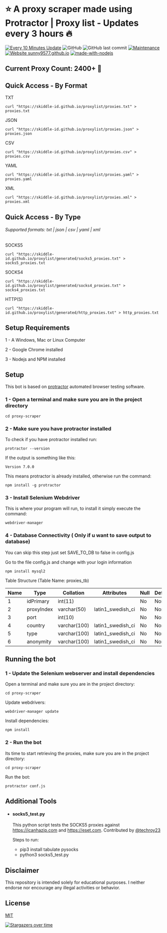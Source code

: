 # ⭐️ A proxy scraper made using Protractor | Proxy list - Updates every 3 hours 🔥

[![Every 10 Minutes Update](https://github.com/Skiddle-ID/proxylist/actions/workflows/nodejs.yml/badge.svg?branch=master)](https://github.com/Skiddle-ID/proxylist/actions/workflows/nodejs.yml)
![GitHub](https://img.shields.io/github/license/Skiddle-ID/proxylist)
![GitHub last commit](https://img.shields.io/github/last-commit/Skiddle-ID/proxylist)
[![Maintenance](https://img.shields.io/badge/Maintained%3F-yes-green.svg)](https://GitHub.com/Skiddle-ID/proxylist/graphs/commit-activity)
[![Website sunny9577.github.io](https://img.shields.io/website-up-down-green-red/http/github.io.svg)](https://sunny9577.github.io/)
[![made-with-nodejs](https://img.shields.io/badge/Made%20with-Nodejs-green.svg)](https://www.nodejs.org/)

<!-- dynamic-count-start -->
## Current Proxy Count: 2400+ 🚀
<!-- dynamic-count-end -->


## Quick Access - By Format


TXT

    curl "https://skiddle-id.github.io/proxylist/proxies.txt" > proxies.txt

JSON

    curl "https://skiddle-id.github.io/proxylist/proxies.json" > proxies.json

CSV

    curl "https://skiddle-id.github.io/proxylist/proxies.csv" > proxies.csv

YAML


    curl "https://skiddle-id.github.io/proxylist/proxies.yaml" > proxies.yaml

XML


    curl "https://skiddle-id.github.io/proxylist/proxies.xml" > proxies.xml

## Quick Access - By Type
###### Supported formats: txt | json | csv | yaml | xml

SOCKS5

    curl "https://skiddle-id.github.io/proxylist/generated/socks5_proxies.txt" > socks5_proxies.txt


SOCKS4

    curl "https://skiddle-id.github.io/proxylist/generated/socks4_proxies.txt" > socks4_proxies.txt

HTTP(S)

    curl "https://skiddle-id.github.io/proxylist/generated/http_proxies.txt" > http_proxies.txt


## Setup Requirements
1 - A Windows, Mac or Linux Computer

2 - Google Chrome installed

3 - Nodejs and NPM installed

## Setup
This bot is based on [protractor](https://www.protractortest.org/#/) automated browser testing software.
### 1 - Open a terminal and make sure you are in the project directory
	cd proxy-scraper

### 2 - Make sure you have protractor installed
To check if you have protractor installed run:

	protractor --version

If the output is something like this:

	Version 7.0.0

This means protractor is already installed, otherwise run the command:

	npm install -g protractor

### 3 - Install Selenium Webdriver
This is where your program will run, to install it simply execute the command:

	webdriver-manager

### 4 - Database Connectivity ( Only if u want to save output to database)
You can skip this step just set SAVE_TO_DB to false in config.js

Go to the file config.js and change with your login information

	npm install mysql2
	
Table Structure (Table Name: proxies_tb)
		
|Name|Type|Collation|Attributes|Null|Default|Comments|Extra|
|----|----|---------|----------|----|-------|--------|-----|
|1	|idPrimary	|int(11)	|		|No	|None		|AUTO_INCREMENT
|2	|proxyIndex	|varchar(50)	|latin1_swedish_ci		|No	|None		
|3	|port	|int(10)		|	|No	|None		
|4	|country	|varchar(100)	|latin1_swedish_ci		|No	|None		
|5	|type	|varchar(100)	|latin1_swedish_ci		|No	|None		
|6	|anonymity	|varchar(100)	|latin1_swedish_ci		|No	|None	

## Running the bot

### 1 - Update the Selenium webserver and install dependencies
Open a terminal and make sure you are in the project directory:
	
	cd proxy-scraper
	
Update webdrivers:

	webdriver-manager update
	
Install dependencies:

	npm install
	
### 2 - Run the bot
Its time to start retrieving the proxies, make sure you are in the project directory:
	
	cd proxy-scraper
	
Run the bot:

	protractor conf.js

## Additional Tools

- #### socks5_test.py
	
	This python script tests the SOCKS5 proxies against https://icanhazip.com and https://eset.com. Contributed by [@techroy23](https://www.github.com/techroy23)

	Steps to run:
	- pip3 install tabulate pysocks
	- python3 socks5_test.py

## Disclaimer
This repository is intended solely for educational purposes. I neither endorse nor encourage any illegal activities or behavior.

## License

[MIT](LICENSE)

[![Stargazers over time](https://starchart.cc/Skiddle-ID/proxylist.svg)](https://starchart.cc/Naereen/badges)
